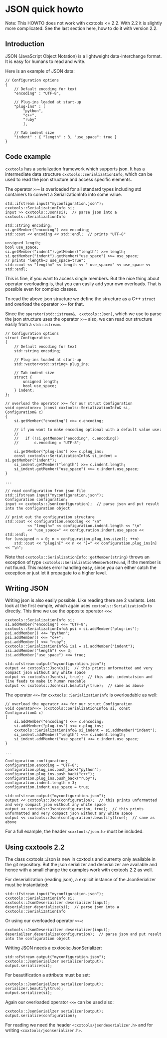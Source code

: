JSON quick howto
================

Note: This HOWTO does not work with cxxtools <= 2.2. With 2.2 it is slightly
more complicated. See the last section here, how to do it with version 2.2.

Introduction
------------

JSON (JavaScript Object Notation) is a lightweight data-interchange format. It is
easy for humans to read and write.

Here is an example of JSON data:

    // Configuration options
    {
        // Default encoding for text
        "encoding" : "UTF-8",
        
        // Plug-ins loaded at start-up
        "plug-ins" : [
            "python",
            "c++",
            "ruby"
            ],
            
        // Tab indent size
        "indent" : { "length" : 3, "use_space": true }
    }

Code example
------------

`cxxtools` has a serialization framework which supports json. It has a
intermediate data structure `cxxtools::SerializationInfo`, which can be used to
read the json structure and access specific elements.

The operator `>>=` is overloaded for all standard types including std containers
to convert a SerializationInfo into some value.

    std::ifstream input("myconfiguration.json");
    cxxtools::SerializationInfo si;
    input >> cxxtools::Json(si);  // parse json into a cxxtools::SerializationInfo

    std::string encoding;
    si.getMember("encoding") >>= encoding;
    std::cout << encoding << std::endl;  // prints "UTF-8"

    unsigned length;
    bool use_space;
    si.getMember("indent").getMember("length") >>= length;
    si.getMember("indent").getMember("use_space") >>= use_space;
    // prints "length=3 use_space=true":
    std::cout << "length=" << length << " use_space=" << use_space << std::endl;

This is fine, if you want to access single members. But the nice thing about
operator overloading is, that you can easily add your own overloads. That is
possible even for complex classes.

To read the above json structure we define the structure as a C++ `struct` and
overload the operator `>>=` for that.

Since the `operator(std::istream&, cxxtools::Json)`, which we use to parse the
json structure uses the operator `>>=` also, we can read our structure easily
from a `std::istream`.

    // Configuration options
    struct Configuration
    {
        // Default encoding for text
        std::string encoding;

        // Plug-ins loaded at start-up
        std::vector<std::string> plug_ins;

        // Tab indent size
        struct {
            unsigned length;
            bool use_space;
        } indent;
    };

    // overload the operator >>= for our struct Configuration
    void operator>>= (const cxxtools::SerializationInfo& si, Configuration& c)
    {
        si.getMember("encoding") >>= c.encoding;

        // if you want to make encoding optional with a default value use:
        //
        //   if (!si.getMember("encoding", c.encoding))
        //       c.encoding = "UTF-8";

        si.getMember("plug-ins") >>= c.plug_ins;
        const cxxtools::SerializationInfo& si_indent = si.getMember("indent");
        si_indent.getMember("length") >>= c.indent.length;
        si_indent.getMember("use_space") >>= c.indent.use_space;
    }

    ...

    // read configuration from json file
    std::ifstream input("myconfiguration.json");
    Configuration configuration;
    input >> cxxtools::Json(configuration);  // parse json and put result into the configuration object

    // print out the configuration structure
    std::cout << configuration.encoding << "\n"
              << "length=" << configuration.indent.length << "\n"
              << "use_space=" << configuration.indent.use_space << std::endl;
    for (unsigned n = 0; n < configuration.plug_ins.size(); ++n)
        std::cout << "plugin[" << n << "]=" << configuration.plug_ins[n] << "\n";

Note that `cxxtools::SerializationInfo::getMember(string)` throws an exception
of type `cxxtools::SerializationMemberNotFound`, if the member is not found.
This makes error handling easy, since you can either catch the exception or just
let it propagate to a higher level.

Writing JSON
------------

Writing json is also easily possible. Like reading there are 2 variants. Lets
look at the first exmple, which again uses `cxxtools::SerializationInfo`
directly. This time we use the opposite operator `<<=`:

    cxxtools::SerializationInfo si;
    si.addMember("encoding") <<= "UTF-8";
    cxxtools::SerializationInfo& psi = si.addMember("plug-ins");
    psi.addMember() <<= "python";
    psi.addMember() <<= "c++";
    psi.addMember() <<= "ruby";
    cxxtools::SerializationInfo& isi = si.addMember("indent");
    isi.addMember("length") <<= 3;
    isi.addMember("use_space") <<= true;

    std::ofstream output("myconfiguration.json");
    output << cxxtools::Json(si);  // this prints unformatted and very compact json without any white space
    output << cxxtools::Json(si, true);  // this adds indentatsion and line feeds to make it human readable
    output << cxxtools::Json(si).beautify(true);  // same as above

The operator `<<=` for `cxxtools::SerializationInfo` is overloadable as well:

    // overload the operator <<= for our struct Configuration
    void operator<<= (cxxtools::SerializationInfo& si, const Configuration& c)
    {
        si.addMember("encoding") <<= c.encoding;
        si.addMember("plug-ins") <<= c.plug_ins;
        cxxtools::SerializationInfo& si_indent = si.addMember("indent");
        si_indent.addMember("length") <<= c.indent.length;
        si_indent.addMember("use_space") <<= c.indent.use_space;
    }

    ...

    Configuration configuration;
    configuration.encoding = "UTF-8";
    configuration.plug_ins.push_back("python");
    configuration.plug_ins.push_back("c++");
    configuration.plug_ins.push_back("ruby");
    configuration.indent.length = 3;
    configuration.indent.use_space = true;

    std::ofstream output("myconfiguration.json");
    output << cxxtools::Json(configuration);  // this prints unformatted and very compact json without any white space
    output << cxxtools::Json(configuration, true);  // this prints unformatted and very compact json without any white space
    output << cxxtools::Json(configuration).beautify(true);  // same as above

For a full example, the header `<cxxtools/json.h>` must be included.

Using cxxtools 2.2
------------------

The class cxxtools::Json is new in cxxtools and currenty only available in the
git repository. But the json serializer and deserializer are available and hence
with a small change the examples work with cxxtools 2.2 as well.

For deserialization (reading json), a explicit instance of the JsonSerializer
must be instantiated:

    std::ifstream input("myconfiguration.json");
    cxxtools::SerializationInfo si;
    cxxtools::JsonDeseriailzer deserializer(input);
    deserializer.deserialize(si);  // parse json into a cxxtools::SerializationInfo

Or using our overloaded operator `>>=`:

    cxxtools::JsonDeseriailzer deserializer(input);
    deseriailzer.deserialize(configuration);  // parse json and put result into the configuration object

Writing JSON needs a cxxtools::JsonSerializer:

    std::ofstream output("myconfiguration.json");
    cxxtools::JsonSeriailzer serializer(output);
    output.serialize(si);

For beautification a attribute must be set:

    cxxtools::JsonSeriailzer serializer(output);
    serializer.beautify(true);
    output.serialize(si);

Again our overloaded operator `<<=` can be used also:

    cxxtools::JsonSeriailzer serializer(output);
    output.serialize(configuration);

For reading we need the header `<cxxtools/jsondeserializer.h>` and for writing
`<cxxtools/jsonserializer.h>`.
